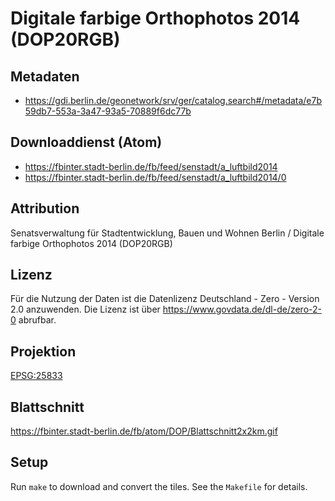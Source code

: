 Digitale farbige Orthophotos 2014 (DOP20RGB)
============================================

## Metadaten

* https://gdi.berlin.de/geonetwork/srv/ger/catalog.search#/metadata/e7b59db7-553a-3a47-93a5-70889f6dc77b

## Downloaddienst (Atom)

* https://fbinter.stadt-berlin.de/fb/feed/senstadt/a_luftbild2014
* https://fbinter.stadt-berlin.de/fb/feed/senstadt/a_luftbild2014/0

## Attribution

Senatsverwaltung für Stadtentwicklung, Bauen und Wohnen Berlin / Digitale farbige Orthophotos 2014 (DOP20RGB)

## Lizenz

Für die Nutzung der Daten ist die Datenlizenz Deutschland - Zero - Version 2.0 anzuwenden.
Die Lizenz ist über https://www.govdata.de/dl-de/zero-2-0 abrufbar.

## Projektion

[EPSG:25833](http://spatialreference.org/ref/epsg/25833/)

## Blattschnitt

https://fbinter.stadt-berlin.de/fb/atom/DOP/Blattschnitt2x2km.gif

## Setup

Run `make` to download and convert the tiles. See the `Makefile` for details.
